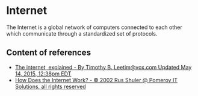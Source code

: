 # Internet

The Internet is a global network of computers connected to each other which communicate through a standardized set of protocols.

## Content of references

- [The internet, explained - By Timothy B. Leetim@vox.com  Updated May 14, 2015, 12:38pm EDT](https://www.vox.com/2014/6/16/18076282/the-internet)
- [How Does the Internet Work? - © 2002 Rus Shuler @ Pomeroy IT Solutions, all rights reserved](http://web.stanford.edu/class/msande91si/www-spr04/readings/week1/InternetWhitepaper.htm)
